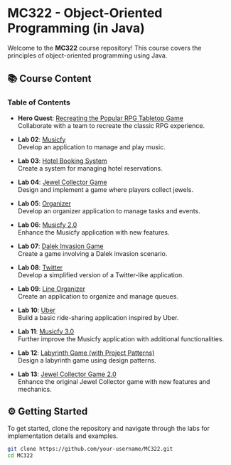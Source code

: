 
# MC322 - Object-Oriented Programming (in Java)

Welcome to the **MC322** course repository! This course covers the principles of object-oriented programming using Java.

## 📚 Course Content
### Table of Contents
- **Hero Quest**: [Recreating the Popular RPG Tabletop Game](#hero-quest-recreating-the-popular-rpg-tabletop-game)  
   Collaborate with a team to recreate the classic RPG experience.

- **Lab 02**: [Musicfy](#lab-02-musicfy)  
   Develop an application to manage and play music.

- **Lab 03**: [Hotel Booking System](#lab-03-hotel-booking-system)  
   Create a system for managing hotel reservations.

- **Lab 04**: [Jewel Collector Game](#lab-04-jewel-collector-game)  
   Design and implement a game where players collect jewels.

- **Lab 05**: [Organizer](#lab-05-organizer)  
   Develop an organizer application to manage tasks and events.

- **Lab 06**: [Musicfy 2.0](#lab-06-musicfy-20)  
   Enhance the Musicfy application with new features.

- **Lab 07**: [Dalek Invasion Game](#lab-07-dalek-invasion-game)  
   Create a game involving a Dalek invasion scenario.

- **Lab 08**: [Twitter](#lab-08-twitter)  
   Develop a simplified version of a Twitter-like application.

- **Lab 09**: [Line Organizer](#lab-09-line-organizer)  
   Create an application to organize and manage queues.

- **Lab 10**: [Uber](#lab-10-uber)  
   Build a basic ride-sharing application inspired by Uber.

- **Lab 11**: [Musicfy 3.0](#lab-11-musicfy-30)  
   Further improve the Musicfy application with additional functionalities.

- **Lab 12**: [Labyrinth Game (with Project Patterns)](#lab-12-labyrinth-game-with-project-patterns)  
   Design a labyrinth game using design patterns.

- **Lab 13**: [Jewel Collector Game 2.0](#lab-13-jewel-collector-game-20)  
   Enhance the original Jewel Collector game with new features and mechanics.

## ⚙️ Getting Started
To get started, clone the repository and navigate through the labs for implementation details and examples.

```bash
git clone https://github.com/your-username/MC322.git
cd MC322
```
